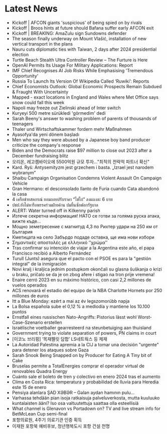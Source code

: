 # Latest News
-  Kickoff | AFCON giants 'suspicious' of being spied on by rivals
-  Kickoff | Broos hints at future should Bafana suffer early AFCON exit
-  Kickoff | BREAKING: AmaZulu sign Sundowns defender
-  The season finally underway on Mount Vlašić, installation of new vertical transport in the plans
-  Nauru cuts diplomatic ties with Taiwan, 2 days after 2024 presidential election
-  Turtle Beach Stealth Ultra Controller Review – The Furture is Here
-  OpenAI Permits Its Usage For Military Applications: Report
-  IMF Chief Recognises AI Job Risks While Emphasising 'Tremendous Opportunity'
-  Russia To Launch Its Version Of Wikipedia Called ‘Ruwiki’: Reports
-  Chief Economists Outlook: Global Economic Prospects Remain Subdued & Fraught With Uncertainty
-  Mapped - exact locations in England and Wales where Met Office says snow could fall this week
-  Napoli may freeze out Zielinski ahead of Inter switch
-  Kuryeyi 500 metre sürükledi 'görmedim' dedi
-  Sarah Beeny's answer to washing problem of parents of thousands of teenagers
-  Thaler und Wirtschaftskammer fordern mehr Maßnahmen
-  Ayasofya'da yeni dönem başladı
-  Men who say they were abused by a Japanese boy band producer criticize the company's response
-  Biden and the Democrats raise $97 million to close out 2023 after a December fundraising blitz
-  오리온, 레고켐바이오에 5500억원 규모 투자…"최적의 전략적 파트너 확신"
-  Kard. Ryś: Antysemityzm jest grzechem i basta. „Izrael jest narodem wybranym”
-  Shaibu Campaign Organisation Condemns Violent Assault On Campaign Vehicle
-  Gran Hermano: el desconsolado llanto de Furia cuando Cata abandonó la casa
-  4 เครือข่ายสหกรณ์ ยอมถอยปรับราคา “ไข่ไก่” ลงแผงละ 6 บาท
-  ปชป.ยังไม่หารือพรรคร่วมฝ่ายค้าน ปมยื่นซักฟอกรัฐบาล
-  ALERT: Water turned off in Kilkenny parish
-  Изтече секретна информация! НАТО се готви за голяма руска атака, вижте къде...
-  Мощно земетресение с магнитуд 4,3 по Рихтер удари на 250 км от България
-  Кметицата на село Забърдо подаде оставка, ще има нови избори
-  Σηµαντικές αποστολές µε ελληνικό ‘‘χρώµα’’
-  Tras confirmar su intención de viajar a la Argentina este año, el papa Francisco recibió a Alberto Fernández
-  Turull (Junts) asegura que el pacto con el PSOE es para la "gestión integral" de la inmigración
-  Novi kralj i kraljica jednim postupkom okončali su glasna šuškanja o krizi u braku, pričalo se da je on zbog afere i stigao na tron prije vremena!
-  Enaire cerró 2023 en su máximo histórico, con casi 2,2 millones de vuelos operados
-  ACS renovará el estadio del equipo de la NBA Charlotte Hornets por 250 millones de euros
-  Itt a Blue Monday: ezért a mai az év legszomorúbb napja
-  La Bolsa española sube el 0,12 % a mediodía y mantiene los 10.100 puntos
-  Ernstfall eines russischen Nato-Angriffs: Pistorius lässt wohl Worst-Case-Szenario erstellen
-  Israëlische voetballer gearresteerd na steunbetuiging aan thuisland
-  Government trying to violate separation of powers, PN claims in court
-  [이코노 브리핑] ‘목재펠릿 담합’ LS네트웍스 등 제재
-  La Autoridad Palestina apremia a la CIJ a tomar una decisión "urgente" para detener los ataques sobre Gaza
-  Sarah Snook Being Snapped on by Producer for Eating A Tiny bit of Cake
-  Bruselas permite a TotalEnergies comprar el operador virtual de renovables Quadra Energy
-  Cuánto sale el boleto de tren y colectivo en enero 2024 tras el aumento
-  Clima en Costa Rica: temperatura y probabilidad de lluvia para Heredia este 15 de enero
-  Pensiya alanlara ŞAD XƏBƏR – Gələn aydan hamının pulu…
-  Varhassa tehdään pian isoja ratkaisuja palveluverkosta, mutta kuuluuko kuntalaisten ääni? Iso osa valtuutettuja saattaa olla esteellisiä
-  What channel is Glenavon vs Portadown on? TV and live stream info for BetMcLean Cup semi-final
-  포항의료원, 4주기 의료기관 인증 획득
-  이재원 포항북 예비후보, 청년행복도시 포항 건설 천명

